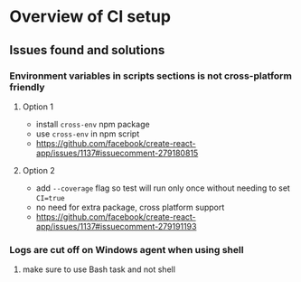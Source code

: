 # Overview of CI setup

## Issues found and solutions

### Environment variables in scripts sections is not cross-platform friendly

1. Option 1
   * install `cross-env` npm package
   * use `cross-env` in npm script
   * https://github.com/facebook/create-react-app/issues/1137#issuecomment-279180815

1. Option 2
   * add `--coverage` flag so test will run only once without needing to set `CI=true`
   * no need for extra package, cross platform support
   * https://github.com/facebook/create-react-app/issues/1137#issuecomment-279191193

### Logs are cut off on Windows agent when using shell

1. make sure to use Bash task and not shell